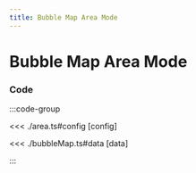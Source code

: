 ```yaml
---
title: Bubble Map Area Mode
---
```


# Bubble Map Area Mode

<script setup>
import {config} from './area';
</script>

<BubbleMapChart
  :options="config.options"
  :data="config.data"
/>

### Code

:::code-group

<<< ./area.ts#config [config]

<<< ./bubbleMap.ts#data [data]

:::
